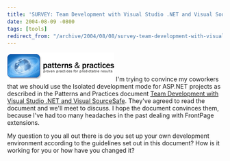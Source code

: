 ```yaml
---
title: 'SURVEY: Team Development with Visual Studio .NET and Visual SourceSafe'
date: 2004-08-09 -0800
tags: [tools]
redirect_from: "/archive/2004/08/08/survey-team-development-with-visual-studio-net-and-visual-sourcesafe.aspx/"
---
```


![Patterns and Practices](/images/patternspractices.gif) I'm trying to
convince my coworkers that we should use the Isolated development mode
for ASP.NET projects as described in the Patterns and Practices document
[Team Development with Visual Studio .NET and Visual
SourceSafe](http://msdn.microsoft.com/library/default.asp?url=/library/en-us/dnbda/html/tdlg_rm.asp).
They've agreed to read the document and we'll meet to discuss. I hope
the document convinces them, because I've had too many headaches in the
past dealing with FrontPage extensions.

My question to you all out there is do you set up your own development
environment according to the guidelines set out in this document? How is
it working for you or how have you changed it?

